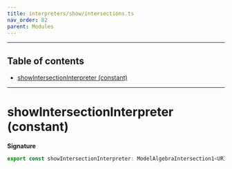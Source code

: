 ```yaml
---
title: interpreters/show/intersections.ts
nav_order: 82
parent: Modules
---
```


---

<h2 class="text-delta">Table of contents</h2>

- [showIntersectionInterpreter (constant)](#showintersectioninterpreter-constant)

---

# showIntersectionInterpreter (constant)

**Signature**

```ts
export const showIntersectionInterpreter: ModelAlgebraIntersection1<URI> = ...
```
